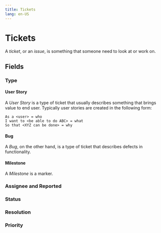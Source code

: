 ```yaml
---
title: Tickets
lang: en-US
---
```


# Tickets

A *ticket*, or an *issue*, is something that someone need to look at or work on.

## Fields

### Type

#### User Story

A *User Story* is a type of ticket that usually describes something that brings value to end user. Typically user stories are created in the following form:

```
As a <user> = who
I want to <be able to do ABC> = what
So that <XYZ can be done> = why
```

#### Bug

A *Bug*, on the other hand, is a type of ticket that describes defects in functionality.

#### Milestone

A *Milestone* is a marker.

### Assignee and Reported

### Status

### Resolution

### Priority
